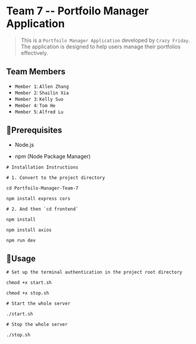 

# Team 7 -- Portfoilo Manager Application

>This is a `Portfoilo Manager Application` developed by `Crazy Friday`. The application is designed to help users manage their portfolios effectively.

## Team Members

- `Member 1`: `Allen Zhang`
- `Member 2`: `Shailin Xia`
- `Member 3`: `Kelly Suo`
- `Member 4`: `Tom He`
- `Member 5`: `Alfred Lu`

## 🤪Prerequisites

- Node.js

- npm (Node Package Manager)

```
# Installation Instructions

# 1. Convert to the project directory

cd Portfoilo-Manager-Team-7

npm install express cors

# 2. And then `cd frontend`

npm install 

npm install axios 

npm run dev
```

## 🚀Usage

```
# Set up the terminal authentication in the project root directory

chmod +x start.sh

chmod +x stop.sh

# Start the whole server

./start.sh

# Stop the whole server

./stop.sh
```